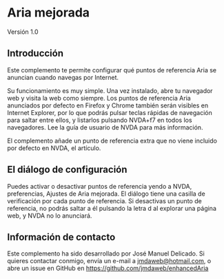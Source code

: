 # Aria mejorada
Versión 1.0

## Introducción

Este complemento te permite configurar qué puntos de referencia Aria se anuncian cuando navegas por Internet.

Su funcionamiento es muy simple. Una vez instalado, abre tu navegador web y visita la web como siempre. Los puntos de referencia Aria anunciados por defecto  en Firefox y Chrome también serán visibles en Internet Explorer, por lo que podrás pulsar teclas rápidas de navegación para saltar entre ellos, y listarlos pulsando NVDA+f7 en todos los navegadores. Lee la guía de usuario de NVDA para más información.

El complemento añade un punto de referencia extra que no viene incluido por defecto en NVDA, el artículo.

## El diálogo de configuración

Puedes activar o desactivar puntos de referencia yendo a NVDA, preferencias, Ajustes de Aria mejorada. El diálogo tiene una casilla de verificación por cada punto de referencia. Si desactivas un punto de referencia, no podrás saltar a él pulsando la letra d al explorar una página web, y NVDA no lo anunciará.

## Información de contacto

Este complemento ha sido desarrollado por José Manuel Delicado. Si quieres contactar conmigo, envía un e-mail a jmdaweb@hotmail.com, o abre un issue en GitHub en https://github.com/jmdaweb/enhancedAria
